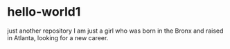 # hello-world1
just another repository
I am just a girl who was born in the Bronx and raised in Atlanta, looking for a new career.
